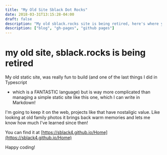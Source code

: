 ```yaml
---
title: "My Old Site Sblack Dot Rocks"
date: 2018-03-31T13:15:28-04:00
draft: false
description: "My old sblack.rocks site is being retired, here's where you can find it"
description: ["blog", "gh-pages", "github pages"]
---
```


# my old site, sblack.rocks is being retired
My old static site, was really fun to build (and one of the last things I did in Typescript 
- which is a FANTASTIC language) but is way more complicated than managing a simple static site like 
this one, which I can write in Markdown!  

I'm going to keep it on the web, projects like that have nostaligic value. Like looking 
at old family photos it brings back warm memories and lets me know how much I've learned 
since then!

You can find it at [https://sblack4.github.io/Home](https://sblack4.github.io/Home) 

Happy coding!